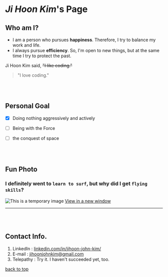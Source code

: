 # *Ji Hoon Kim*'s Page


## Who am I?
- I am a person who pursues **happiness**. Therefore, I try to balance my work and life.
- I always pursue **efficiency**. So, I'm open to new things, but at the same time I try to protect the past.


Ji Hoon Kim said, ~~"I like coding."~~
>  "I love coding."  

<br/>
<br/>

## Personal Goal
- [x] Doing nothing aggressively and actively
- [ ] Being with the Force
- [ ] the conquest of space


<br/>
<br/>

## Fun Photo

### I definitely went to `learn to surf`, but why did I get `flying skills`?
![This is a temporary image](../CSE110/aviation.jpg)
[View in a new window](../CSE110/aviation.jpg)

---
<br/>
<br/>

## Contact Info.
1. LinkedIn : [linkedin.com/in/jihoon-john-kim/](https://www.linkedin.com/in/jihoon-john-kim/)
2. E-mail : jihoonjohnkim@gmail.com
3. Telepathy : Try it. I haven't succeeded yet, too.

[back to top](#ji-hoon-kims-page)